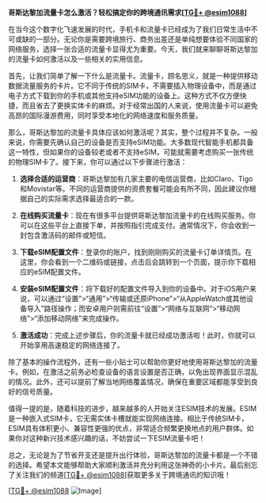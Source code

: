 **哥斯达黎加流量卡怎么激活？轻松搞定你的跨境通讯需求[[TG💪+ @esim1088](https://t.me/s/esim1088)]**

在当今这个数字化飞速发展的时代，手机卡和流量卡已经成为了我们日常生活中不可或缺的一部分。无论你是需要跨境旅行、商务出差还是单纯想要体验不同国家的网络服务，选择一张合适的流量卡显得尤为重要。今天，我们就来聊聊哥斯达黎加的流量卡如何激活以及一些相关的实用信息。

首先，让我们简单了解一下什么是流量卡。流量卡，顾名思义，就是一种提供移动数据流量服务的卡片。它不同于传统的SIM卡，不需要插入物理设备中，而是通过电子方式下载到你的手机或其他支持eSIM功能的设备上。这种方式不仅方便快捷，而且省去了更换实体卡的麻烦。对于经常出国的人来说，使用流量卡可以避免高昂的国际漫游费用，同时享受本地化的网络速度和服务质量。

那么，哥斯达黎加的流量卡具体应该如何激活呢？其实，整个过程并不复杂。一般来说，你需要先确认自己的设备是否支持eSIM功能。大多数现代智能手机都具备这一特性，但如果你的设备较老或者不支持eSIM，可能就需要考虑购买一张传统的物理SIM卡了。接下来，你可以通过以下步骤进行激活：

1. **选择合适的运营商**：哥斯达黎加有几家主要的电信运营商，比如Claro、Tigo和Movistar等。不同的运营商提供的资费套餐可能会有所不同，因此建议你根据自己的实际需求选择最适合的一款。

2. **在线购买流量卡**：现在有很多平台提供哥斯达黎加流量卡的在线购买服务。你可以在这些平台上直接下单，并按照指引完成支付。通常情况下，你会收到一封包含激活码的邮件或短信。

3. **下载eSIM配置文件**：登录你的账户，找到刚刚购买的流量卡订单详情页。在这里，你会看到一个二维码或链接，点击后会跳转到一个页面，提示你下载相应的eSIM配置文件。

4. **安装eSIM配置文件**：将下载好的配置文件导入到你的设备中。对于iOS用户来说，可以通过“设置”>“通用”>“传输或还原iPhone”>“从AppleWatch或其他设备导入”路径操作；而安卓用户则需前往“设置”>“网络与互联网”>“移动网络”>“添加移动网络”来完成操作。

5. **激活成功**：完成上述步骤后，你的流量卡就已经成功激活啦！此时，你就可以开始享用高速稳定的网络连接了。

除了基本的操作流程外，还有一些小贴士可以帮助你更好地使用哥斯达黎加的流量卡。例如，在激活之前务必检查设备的语言设置是否正确，以免出现界面显示混乱的情况。此外，还可以提前了解当地网络覆盖情况，确保在重要区域都能享受到良好的信号质量。

值得一提的是，随着科技的进步，越来越多的人开始关注ESIM技术的发展。ESIM是一种嵌入式SIM卡，它无需实体卡槽就能实现网络连接。相比于传统SIM卡，ESIM具有体积更小、兼容性更强的优点，非常适合频繁更换地点的用户群体。如果你对这种新兴技术感兴趣的话，不妨尝试一下ESIM流量卡吧！

总之，无论是为了节省开支还是提升出行体验，哥斯达黎加的流量卡都是一个不错的选择。希望本文能够帮助大家顺利激活并充分利用这张神奇的小卡片。最后别忘了关注我们的频道[[TG💪+ @esim1088](https://t.me/s/esim1088)]获取更多关于跨境通讯的知识哦！

[[TG💪+ @esim1088](https://t.me/s/esim1088) ![Image](https://i.postimg.cc/4NQfJmqS/Snipaste-2025-05-13-00-14-12.png)]
